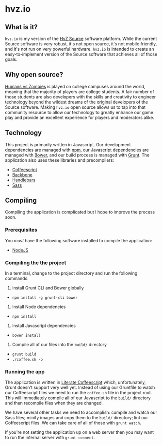 # hvz.io

## What is it?

`hvz.io` is my version of the [HvZ Source](http://hvzsource.com) software platform. While the current Source software is very robust, it's not open source, it's not mobile friendly, and it's not run on very powerful hardware. `hvz.io` is intended to create an easy-to-implement version of the Source software that achieves all of those goals.

## Why open source?

[Humans vs Zombies](http://humansvszombies.org) is played on college campuses around the world, meaning that the majority of players are college students. A fair number of those students are also developers with the skills and creativity to engineer technology beyond the wildest dreams of the original developers of the Source software. Making `hvz.io` open source allows us to tap into that community resource to allow our technology to greatly enhance our game play and provide an excellent experience for players and moderators alike.

## Technology

This project is primarily written in Javascript. Our development dependencies are managed with [npm](http://nodejs.org), our Javascript dependencies are managed with [Bower](http://bower.io/), and our build process is managed with [Grunt](http://gruntjs.com). The application also uses these libraries and precompilers:

* [Coffeescript](http://coffeescript.org)
* [Backbone](http://backbonejs.org)
* [Handlebars](http://handlebarsjs.com)
* [Sass](http://sass-lang.com)

## Compiling

Compiling the application is complicated but I hope to improve the process soon.

### Prerequisites

You *must* have the following software installed to compile the application:

* [NodeJS](http://nodejs.org)

### Compiling the the project

In a terminal, change to the project directory and run the following commands:

1. Install Grunt CLI and Bower globally
  * `npm install -g grunt-cli bower`
1. Install Node dependencies
  * `npm install`
1. Install Javascript dependencies
  * `bower install`
1. Compile all of our files into the `build/` directory
  * `grunt build`
  * `./coffee.sh -b`

### Running the app

The application is written in [Literate Coffeescript]() which, unfortunately, Grunt doesn't support very well yet. Instead of using our Gruntfile to watch our Coffeescript files we need to run the `coffee.sh` file in the project root. This will immediately compile all of our Javascript to the `build/` directory and then recompile files when they are changed.

We have several other tasks we need to accomplish: compile and watch our Sass files; minify images and copy them to the `build/` directory; lint our Coffeescript files. We can take care of all of those with `grunt watch`.

If you're not setting the application up on a web server then you may want to run the internal server with `grunt connect`.